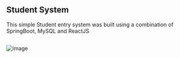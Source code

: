 ## Student System

This simple Student entry system was built using a combination of SpringBoot, MySQL and ReactJS
##

![image](https://github.com/user-attachments/assets/bec4811b-02ea-4df5-9bae-054fa924cab5)

